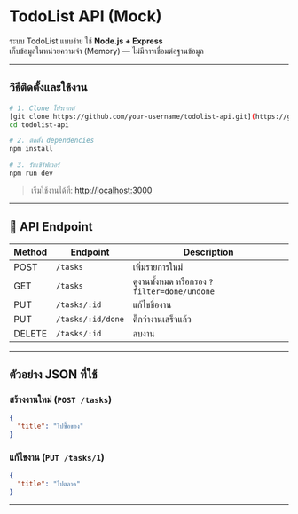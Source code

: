 
# TodoList API (Mock)

ระบบ TodoList แบบง่าย ใช้ **Node.js + Express**  
เก็บข้อมูลในหน่วยความจำ (Memory) — ไม่มีการเชื่อมต่อฐานข้อมูล  

---

## วิธีติดตั้งและใช้งาน

```bash
# 1. Clone โปรเจกต์
[git clone https://github.com/your-username/todolist-api.git](https://github.com/soolnwq/TODO-LIST-EXPRESSJS.git)
cd todolist-api

# 2. ติดตั้ง dependencies
npm install

# 3. รันเซิร์ฟเวอร์
npm run dev
```

>  เริ่มใช้งานได้ที่: [http://localhost:3000](http://localhost:3000)

---

## 📌 API Endpoint

| Method | Endpoint             | Description                                      |
|--------|----------------------|--------------------------------------------------|
| POST   | `/tasks`             | เพิ่มรายการใหม่                                 |
| GET    | `/tasks`             | ดูงานทั้งหมด หรือกรอง `?filter=done/undone`    |
| PUT    | `/tasks/:id`         | แก้ไขชื่องาน                                    |
| PUT    | `/tasks/:id/done`    | ติ๊กว่างานเสร็จแล้ว                             |
| DELETE | `/tasks/:id`         | ลบงาน                                           |

---

##  ตัวอย่าง JSON ที่ใช้

### สร้างงานใหม่ (`POST /tasks`)
```json
{
  "title": "ไปซื้อของ"
}
```

###  แก้ไขงาน (`PUT /tasks/1`)
```json
{
  "title": "ไปตลาด"
}
```

---


